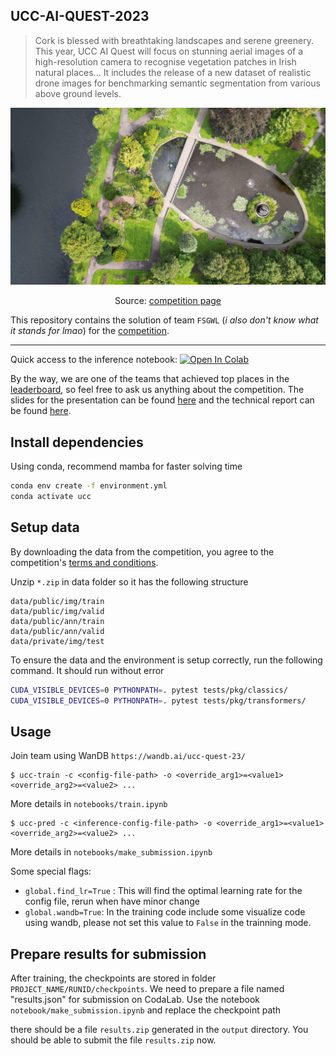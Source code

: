 ## UCC-AI-QUEST-2023

> Cork is blessed with breathtaking landscapes and serene greenery. This year, UCC AI Quest will focus on stunning aerial images of a high-resolution camera to recognise vegetation patches in Irish natural places... It includes the release of a new dataset of realistic drone images for benchmarking semantic segmentation from various above ground levels.

![image](assets/thumbnail.jpeg)

<!-- center align -->
<!-- source: [Competition page](https://aihub.ml/competitions/623) -->
<p align="center">
    Source:
    <a href="https://aihub.ml/competitions/623">
    competition page
    </a>
</p>

This repository contains the solution of team `FSGWL` (_i also don't know what it stands for lmao_) for the [competition](https://aihub.ml/competitions/623).

---

Quick access to the inference notebook:
<a href="https://colab.research.google.com/github/nhtlongcs/ucc-ai-quest-2023/blob/main/notebooks/solution.ipynb">
<img src="https://colab.research.google.com/assets/colab-badge.svg" alt="Open In Colab"/>
</a>

By the way, we are one of the teams that achieved top places in the [leaderboard](https://aihub.ml/competitions/623#results), so feel free to ask us anything about the competition. The slides for the presentation can be found [here]() and the technical report can be found [here]().

## Install dependencies

Using conda, recommend mamba for faster solving time

```bash
conda env create -f environment.yml
conda activate ucc
```

## Setup data

By downloading the data from the competition, you agree to the competition's [terms and conditions](https://aihub.ml/competitions/623#learn_the_details-terms_and_conditions).

Unzip `*.zip` in data folder so it has the following structure

```
data/public/img/train
data/public/img/valid
data/public/ann/train
data/public/ann/valid
data/private/img/test
```

To ensure the data and the environment is setup correctly, run the following command. It should run without error

```bash
CUDA_VISIBLE_DEVICES=0 PYTHONPATH=. pytest tests/pkg/classics/
CUDA_VISIBLE_DEVICES=0 PYTHONPATH=. pytest tests/pkg/transformers/
```

## Usage

Join team using WanDB `https://wandb.ai/ucc-quest-23/`

```
$ ucc-train -c <config-file-path> -o <override_arg1>=<value1> <override_arg2>=<value2> ...
```

More details in `notebooks/train.ipynb`

```
$ ucc-pred -c <inference-config-file-path> -o <override_arg1>=<value1> <override_arg2>=<value2> ...
```

More details in `notebooks/make_submission.ipynb`

Some special flags:

-   `global.find_lr=True` : This will find the optimal learning rate for the config file, rerun when have minor change
-   `global.wandb=True`: In the training code include some visualize code using wandb, please not set this value to `False` in the trainning mode.

## Prepare results for submission

After training, the checkpoints are stored in folder `PROJECT_NAME/RUNID/checkpoints`. We need to prepare a file named "results.json" for submission on CodaLab. Use the notebook `notebook/make_submission.ipynb` and replace the checkpoint path

there should be a file `results.zip` generated in the `output` directory. You should be able to submit the file `results.zip` now.
